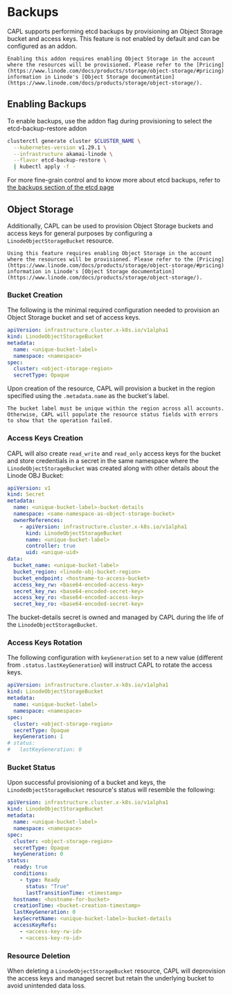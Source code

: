# Backups

CAPL supports performing etcd backups by provisioning an Object Storage bucket and access keys. This feature is not enabled by default and can be configured as an addon.

```admonish warning
Enabling this addon requires enabling Object Storage in the account where the resources will be provisioned. Please refer to the [Pricing](https://www.linode.com/docs/products/storage/object-storage/#pricing) information in Linode's [Object Storage documentation](https://www.linode.com/docs/products/storage/object-storage/).
```

## Enabling Backups

To enable backups, use the addon flag during provisioning to select the etcd-backup-restore addon
```sh
clusterctl generate cluster $CLUSTER_NAME \
  --kubernetes-version v1.29.1 \
  --infrastructure akamai-linode \
  --flavor etcd-backup-restore \
  | kubectl apply -f -
```
For more fine-grain control and to know more about etcd backups, refer to [the backups section of the etcd page](../topics/etcd.md#etcd-backups)

## Object Storage

Additionally, CAPL can be used to provision Object Storage buckets and access keys for general purposes by configuring a `LinodeObjectStorageBucket` resource.

```admonish warning
Using this feature requires enabling Object Storage in the account where the resources will be provisioned. Please refer to the [Pricing](https://www.linode.com/docs/products/storage/object-storage/#pricing) information in Linode's [Object Storage documentation](https://www.linode.com/docs/products/storage/object-storage/).
```

### Bucket Creation

The following is the minimal required configuration needed to provision an Object Storage bucket and set of access keys.

```yaml
apiVersion: infrastructure.cluster.x-k8s.io/v1alpha1
kind: LinodeObjectStorageBucket
metadata:
  name: <unique-bucket-label>
  namespace: <namespace>
spec:
  cluster: <object-storage-region>
  secretType: Opaque
```

Upon creation of the resource, CAPL will provision a bucket in the region specified using the `.metadata.name` as the bucket's label.

```admonish warning
The bucket label must be unique within the region across all accounts. Otherwise, CAPL will populate the resource status fields with errors to show that the operation failed.
```

### Access Keys Creation

CAPL will also create `read_write` and `read_only` access keys for the bucket and store credentials in a secret in the same namespace where the `LinodeObjectStorageBucket` was created along with other details about the Linode OBJ Bucket:

```yaml
apiVersion: v1
kind: Secret
metadata:
  name: <unique-bucket-label>-bucket-details
  namespace: <same-namespace-as-object-storage-bucket>
  ownerReferences:
    - apiVersion: infrastructure.cluster.x-k8s.io/v1alpha1
      kind: LinodeObjectStorageBucket
      name: <unique-bucket-label>
      controller: true
      uid: <unique-uid>
data:
  bucket_name: <unique-bucket-label>
  bucket_region: <linode-obj-bucket-region>
  bucket_endpoint: <hostname-to-access-bucket>
  access_key_rw: <base64-encoded-access-key>
  secret_key_rw: <base64-encoded-secret-key>
  access_key_ro: <base64-encoded-access-key>
  secret_key_ro: <base64-encoded-secret-key>
```

The bucket-details secret is owned and managed by CAPL during the life of the `LinodeObjectStorageBucket`.

### Access Keys Rotation

The following configuration with `keyGeneration` set to a new value (different from `.status.lastKeyGeneration`) will instruct CAPL to rotate the access keys.

```yaml
apiVersion: infrastructure.cluster.x-k8s.io/v1alpha1
kind: LinodeObjectStorageBucket
metadata:
  name: <unique-bucket-label>
  namespace: <namespace>
spec:
  cluster: <object-storage-region>
  secretType: Opaque
  keyGeneration: 1
# status:
#   lastKeyGeneration: 0
```

### Bucket Status

Upon successful provisioning of a bucket and keys, the `LinodeObjectStorageBucket` resource's status will resemble the following:

```yaml
apiVersion: infrastructure.cluster.x-k8s.io/v1alpha1
kind: LinodeObjectStorageBucket
metadata:
  name: <unique-bucket-label>
  namespace: <namespace>
spec:
  cluster: <object-storage-region>
  secretType: Opaque
  keyGeneration: 0
status:
  ready: true
  conditions:
    - type: Ready
      status: "True"
      lastTransitionTime: <timestamp>
  hostname: <hostname-for-bucket>
  creationTime: <bucket-creation-timestamp>
  lastKeyGeneration: 0
  keySecretName: <unique-bucket-label>-bucket-details
  accessKeyRefs:
    - <access-key-rw-id>
    - <access-key-ro-id>
```

### Resource Deletion

When deleting a `LinodeObjectStorageBucket` resource, CAPL will deprovision the access keys and managed secret but retain the underlying bucket to avoid unintended data loss.
